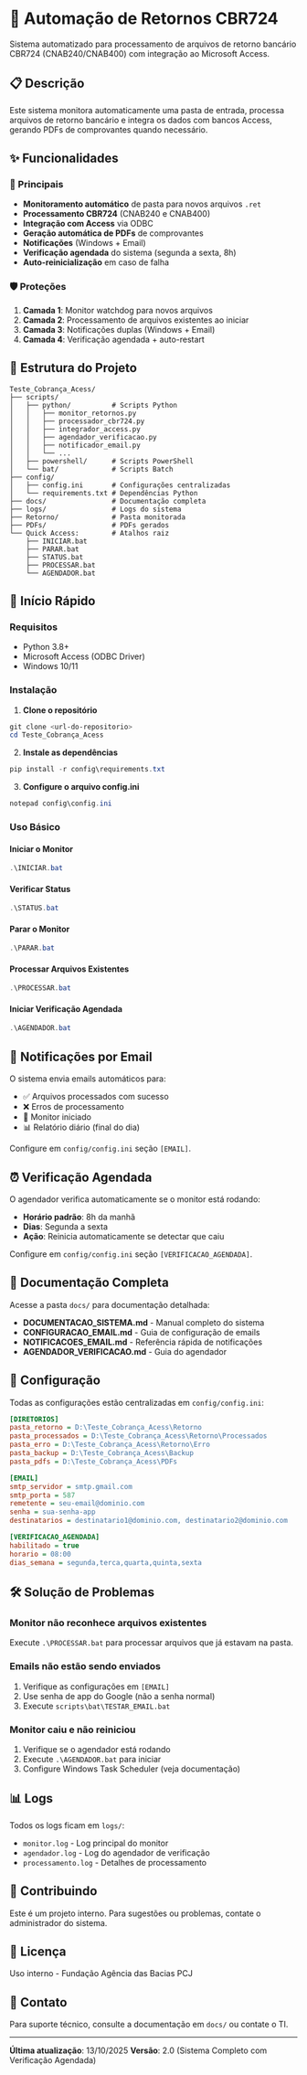 # 🤖 Automação de Retornos CBR724

Sistema automatizado para processamento de arquivos de retorno bancário CBR724 (CNAB240/CNAB400) com integração ao Microsoft Access.

## 📋 Descrição

Este sistema monitora automaticamente uma pasta de entrada, processa arquivos de retorno bancário e integra os dados com bancos Access, gerando PDFs de comprovantes quando necessário.

## ✨ Funcionalidades

### 🎯 Principais
- **Monitoramento automático** de pasta para novos arquivos `.ret`
- **Processamento CBR724** (CNAB240 e CNAB400)
- **Integração com Access** via ODBC
- **Geração automática de PDFs** de comprovantes
- **Notificações** (Windows + Email)
- **Verificação agendada** do sistema (segunda a sexta, 8h)
- **Auto-reinicialização** em caso de falha

### 🛡️ Proteções
1. **Camada 1**: Monitor watchdog para novos arquivos
2. **Camada 2**: Processamento de arquivos existentes ao iniciar
3. **Camada 3**: Notificações duplas (Windows + Email)
4. **Camada 4**: Verificação agendada + auto-restart

## 📁 Estrutura do Projeto

```
Teste_Cobrança_Acess/
├── scripts/
│   ├── python/          # Scripts Python
│   │   ├── monitor_retornos.py
│   │   ├── processador_cbr724.py
│   │   ├── integrador_access.py
│   │   ├── agendador_verificacao.py
│   │   ├── notificador_email.py
│   │   └── ...
│   ├── powershell/      # Scripts PowerShell
│   └── bat/             # Scripts Batch
├── config/
│   ├── config.ini       # Configurações centralizadas
│   └── requirements.txt # Dependências Python
├── docs/                # Documentação completa
├── logs/                # Logs do sistema
├── Retorno/             # Pasta monitorada
├── PDFs/                # PDFs gerados
└── Quick Access:        # Atalhos raiz
    ├── INICIAR.bat
    ├── PARAR.bat
    ├── STATUS.bat
    ├── PROCESSAR.bat
    └── AGENDADOR.bat
```

## 🚀 Início Rápido

### Requisitos
- Python 3.8+
- Microsoft Access (ODBC Driver)
- Windows 10/11

### Instalação

1. **Clone o repositório**
```powershell
git clone <url-do-repositorio>
cd Teste_Cobrança_Acess
```

2. **Instale as dependências**
```powershell
pip install -r config\requirements.txt
```

3. **Configure o arquivo config.ini**
```powershell
notepad config\config.ini
```

### Uso Básico

#### Iniciar o Monitor
```powershell
.\INICIAR.bat
```

#### Verificar Status
```powershell
.\STATUS.bat
```

#### Parar o Monitor
```powershell
.\PARAR.bat
```

#### Processar Arquivos Existentes
```powershell
.\PROCESSAR.bat
```

#### Iniciar Verificação Agendada
```powershell
.\AGENDADOR.bat
```

## 📧 Notificações por Email

O sistema envia emails automáticos para:
- ✅ Arquivos processados com sucesso
- ❌ Erros de processamento
- 🚀 Monitor iniciado
- 📊 Relatório diário (final do dia)

Configure em `config/config.ini` seção `[EMAIL]`.

## ⏰ Verificação Agendada

O agendador verifica automaticamente se o monitor está rodando:
- **Horário padrão**: 8h da manhã
- **Dias**: Segunda a sexta
- **Ação**: Reinicia automaticamente se detectar que caiu

Configure em `config/config.ini` seção `[VERIFICACAO_AGENDADA]`.

## 📖 Documentação Completa

Acesse a pasta `docs/` para documentação detalhada:

- **DOCUMENTACAO_SISTEMA.md** - Manual completo do sistema
- **CONFIGURACAO_EMAIL.md** - Guia de configuração de emails
- **NOTIFICACOES_EMAIL.md** - Referência rápida de notificações
- **AGENDADOR_VERIFICACAO.md** - Guia do agendador

## 🔧 Configuração

Todas as configurações estão centralizadas em `config/config.ini`:

```ini
[DIRETORIOS]
pasta_retorno = D:\Teste_Cobrança_Acess\Retorno
pasta_processados = D:\Teste_Cobrança_Acess\Retorno\Processados
pasta_erro = D:\Teste_Cobrança_Acess\Retorno\Erro
pasta_backup = D:\Teste_Cobrança_Acess\Backup
pasta_pdfs = D:\Teste_Cobrança_Acess\PDFs

[EMAIL]
smtp_servidor = smtp.gmail.com
smtp_porta = 587
remetente = seu-email@dominio.com
senha = sua-senha-app
destinatarios = destinatario1@dominio.com, destinatario2@dominio.com

[VERIFICACAO_AGENDADA]
habilitado = true
horario = 08:00
dias_semana = segunda,terca,quarta,quinta,sexta
```

## 🛠️ Solução de Problemas

### Monitor não reconhece arquivos existentes
Execute `.\PROCESSAR.bat` para processar arquivos que já estavam na pasta.

### Emails não estão sendo enviados
1. Verifique as configurações em `[EMAIL]`
2. Use senha de app do Google (não a senha normal)
3. Execute `scripts\bat\TESTAR_EMAIL.bat`

### Monitor caiu e não reiniciou
1. Verifique se o agendador está rodando
2. Execute `.\AGENDADOR.bat` para iniciar
3. Configure Windows Task Scheduler (veja documentação)

## 📊 Logs

Todos os logs ficam em `logs/`:
- `monitor.log` - Log principal do monitor
- `agendador.log` - Log do agendador de verificação
- `processamento.log` - Detalhes de processamento

## 🤝 Contribuindo

Este é um projeto interno. Para sugestões ou problemas, contate o administrador do sistema.

## 📝 Licença

Uso interno - Fundação Agência das Bacias PCJ

## 📧 Contato

Para suporte técnico, consulte a documentação em `docs/` ou contate o TI.

---

**Última atualização**: 13/10/2025
**Versão**: 2.0 (Sistema Completo com Verificação Agendada)
